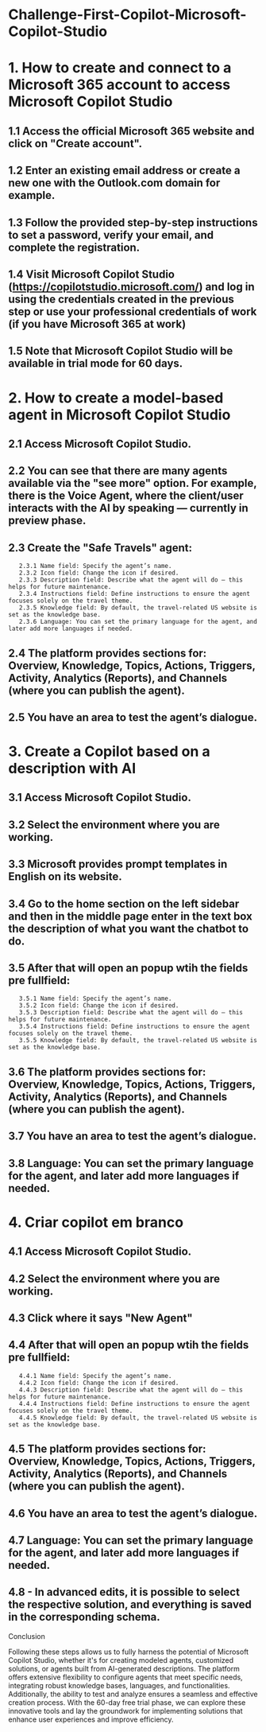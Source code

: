 # Challenge-First-Copilot-Microsoft-Copilot-Studio 
# 1. How to create and connect to a Microsoft 365 account to access Microsoft Copilot Studio
   ## 1.1 Access the official Microsoft 365 website and click on "Create account".
   ## 1.2 Enter an existing email address or create a new one with the Outlook.com domain for example.
   ## 1.3 Follow the provided step-by-step instructions to set a password, verify your email, and complete the registration.
   ## 1.4 Visit Microsoft Copilot Studio (https://copilotstudio.microsoft.com/) and log in using the credentials created in the previous step or use your professional credentials of work (if you have Microsoft 365 at work)
   ## 1.5 Note that Microsoft Copilot Studio will be available in trial mode for 60 days.
# 2. How to create a model-based agent in Microsoft Copilot Studio
   ## 2.1 Access Microsoft Copilot Studio.
   ## 2.2 You can see that there are many agents available via the "see more" option. For example, there is the Voice Agent, where the client/user interacts with the AI by speaking — currently in preview phase.
   ## 2.3 Create the "Safe Travels" agent:
       2.3.1 Name field: Specify the agent’s name.
       2.3.2 Icon field: Change the icon if desired.
       2.3.3 Description field: Describe what the agent will do — this helps for future maintenance.
       2.3.4 Instructions field: Define instructions to ensure the agent focuses solely on the travel theme.
       2.3.5 Knowledge field: By default, the travel-related US website is set as the knowledge base.
       2.3.6 Language: You can set the primary language for the agent, and later add more languages if needed.
   ## 2.4 The platform provides sections for: Overview, Knowledge, Topics, Actions, Triggers, Activity, Analytics (Reports), and Channels (where you can publish the agent).
   ## 2.5 You have an area to test the agent’s dialogue.
# 3. Create a Copilot based on a description with AI
   ## 3.1 Access Microsoft Copilot Studio. 
   ## 3.2 Select the environment where you are working.
   ## 3.3 Microsoft provides prompt templates in English on its website.
   ## 3.4 Go to the home section on the left sidebar and then in the middle page enter in the text box the description of what you want the chatbot to do.
   ## 3.5 After that will open an popup wtih the fields pre fullfield:
       3.5.1 Name field: Specify the agent’s name.
       3.5.2 Icon field: Change the icon if desired.
       3.5.3 Description field: Describe what the agent will do — this helps for future maintenance.
       3.5.4 Instructions field: Define instructions to ensure the agent focuses solely on the travel theme.
       3.5.5 Knowledge field: By default, the travel-related US website is set as the knowledge base.
   ## 3.6 The platform provides sections for: Overview, Knowledge, Topics, Actions, Triggers, Activity, Analytics (Reports), and Channels (where you can publish the agent).
   ## 3.7 You have an area to test the agent’s dialogue.
   ## 3.8 Language: You can set the primary language for the agent, and later add more languages if needed.
# 4. Criar copilot em branco
   ## 4.1 Access Microsoft Copilot Studio.
   ## 4.2 Select the environment where you are working.
   ## 4.3 Click where it says "New Agent"
   ## 4.4 After that will open an popup wtih the fields pre fullfield:
       4.4.1 Name field: Specify the agent’s name.
       4.4.2 Icon field: Change the icon if desired.
       4.4.3 Description field: Describe what the agent will do — this helps for future maintenance.
       4.4.4 Instructions field: Define instructions to ensure the agent focuses solely on the travel theme.
       4.4.5 Knowledge field: By default, the travel-related US website is set as the knowledge base.
   ## 4.5 The platform provides sections for: Overview, Knowledge, Topics, Actions, Triggers, Activity, Analytics (Reports), and Channels (where you can publish the agent).
   ## 4.6 You have an area to test the agent’s dialogue.
   ## 4.7 Language: You can set the primary language for the agent, and later add more languages if needed.
   ## 4.8 - In advanced edits, it is possible to select the respective solution, and everything is saved in the corresponding schema.

Conclusion

Following these steps allows us to fully harness the potential of Microsoft Copilot Studio, whether it's for creating modeled agents, customized solutions, or agents built from AI-generated descriptions. The platform offers extensive flexibility to configure agents that meet specific needs, integrating robust knowledge bases, languages, and functionalities. Additionally, the ability to test and analyze ensures a seamless and effective creation process. With the 60-day free trial phase, we can explore these innovative tools and lay the groundwork for implementing solutions that enhance user experiences and improve efficiency.
